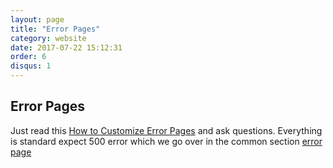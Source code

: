 ```yaml
---
layout: page
title: "Error Pages"
category: website
date: 2017-07-22 15:12:31
order: 6
disqus: 1
---
```


## Error Pages

Just read this [How to Customize Error Pages](https://phptuts.github.io/starterkitforsymfony/common/common-8-500-errors.html) and ask questions.  Everything is standard expect 500 error which we go over in the common section [error page](https://phptuts.github.io/starterkitforsymfony/common/2017-07-22-common-8-500-errors.html)



